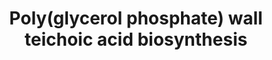 ---
annotations: []
authors:
- DeSl
- Egonw
- Andra
- MaintBot
- Eweitz
- AlexanderPico
description: Teichoic acids serve several roles in the cell. They serve as reservoirs
  of phosphates that can be mobilized when phosphate becomes limiting. Being anionic,
  they are scavengers of cations (in particular Mg2+), and may create a pH gradient
  across the wall by sequestering the protons expelled through the cytoplasmic membrane.
  In addition, lipoteichoic acids are the main source of the hydrophobicity of the
  cell envelope, and may contribute to its adhesiveness. Teichoic acids are also immunogenic,
  and can be considered the Gram-positive equivalent of the Gram-negative lipopolysaccharides.
last-edited: 2023-01-18
organisms:
- Saccharomyces cerevisiae
redirect_from:
- /index.php/Pathway:WP4162
- /instance/WP4162
- /instance/WP4162_rr124814
revision: r124814
schema-jsonld:
- '@context': https://schema.org/
  '@id': https://wikipathways.github.io/pathways/WP4162.html
  '@type': Dataset
  creator:
    '@type': Organization
    name: WikiPathways
  description: Teichoic acids serve several roles in the cell. They serve as reservoirs
    of phosphates that can be mobilized when phosphate becomes limiting. Being anionic,
    they are scavengers of cations (in particular Mg2+), and may create a pH gradient
    across the wall by sequestering the protons expelled through the cytoplasmic membrane.
    In addition, lipoteichoic acids are the main source of the hydrophobicity of the
    cell envelope, and may contribute to its adhesiveness. Teichoic acids are also
    immunogenic, and can be considered the Gram-positive equivalent of the Gram-negative
    lipopolysaccharides.
  keywords:
  - ((2-Glc)Gro-P)n Gro-P-ManNac-GlcNAc-PP-undecaprenol
  - (Gro-P)n Gro-P-ManNac-GlcNAc-PP-undecaprenol
  - 2 H+
  - 2-O-D-alanyl-1-O-phosphatidylglycerol
  - ADP
  - AMP
  - ATP
  - Bs-dltA
  - Bs-dltB
  - Bs-dltD
  - Bs-mnaA
  - Bs-tagA
  - Bs-tagB
  - Bs-tagD
  - Bs-tagE
  - Bs-tagF
  - Bs-tagH + Bs-tagG
  - Bs-tagO
  - Bs-tagV + Bs-tagU + Bs-tagT
  - CDP-glycerol
  - CMP
  - CMP (n)
  - CTP
  - D-alanine
  - Gro-P-ManNac-GlcNAc-PP-undecaprenol
  - H+
  - H2O
  - ManNAc-GlcNAc-PP-undecaprenol
  - N-acetyl-alpha-D-glucosaminyldiphospho-ditrans,octacis-undecaprenol
  - UDP
  - UDP-N-acety-alpha-D-glucosamide
  - UDP-N-acetyl-alpha-D-mannosamine
  - UDP-alpha-D-glucose (n)
  - UMP
  - a D-alanyl-carrier protein
  - a peptidoglycan-major wall teichoic acid complex
  - a polyisoprenyl-major wall techoic acid
  - an L-1-phosphatidyl-sn-glycerol
  - 'di-trans,octa-cis-undecaprenyl diphosphate '
  - di-trans,octa-cis-undecaprenyl phosphate
  - 'di-trans,octa-cis-undecaprenyl phosphate '
  - diphosphate
  - ditrans,octacis-undecaprenyldiphospho-[(N-acetyl-beta-D-glucosaminyl)-(1,4-)]-N-acetyl-alpha-D-muramoyl-L-alanyl-gamma-D-glutamyl-meso-2,6-diaminopimeloyl-D-alanyl-D-alanine
  - phosphate
  - sn-glycerol-3-phosphate
  license: CC0
  name: Poly(glycerol phosphate) wall teichoic acid biosynthesis
seo: CreativeWork
title: Poly(glycerol phosphate) wall teichoic acid biosynthesis
wpid: WP4162
---